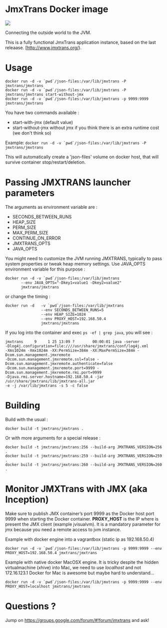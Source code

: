 # JmxTrans Docker image

<img src="http://www.jmxtrans.org/assets/img/jmxtrans-logo.gif"/>

Connecting the outside world to the JVM.

This is a fully functional JmxTrans application instance, based on the last releaase.
[http://www.jmxtrans.org/).


# Usage

```
docker run -d -v `pwd`/json-files:/var/lib/jmxtrans -P jmxtrans/jmxtrans 		 
docker run -d -v `pwd`/json-files:/var/lib/jmxtrans -P jmxtrans/jmxtrans start-without-jmx
docker run -d -v `pwd`/json-files:/var/lib/jmxtrans -p 9999:9999 jmxtrans/jmxtrans
```

You have two commands available :
* start-with-jmx (default value)
* start-without-jmx without jmx if you think there is an extra runtime cost (we don't think so)

Example: ```docker run -d -v `pwd`/json-files:/var/lib/jmxtrans -P jmxtrans/jmxtrans ```

This will automatically create a 'json-files' volume on docker host, that will survive container stop/restart/deletion. 

# Passing JMXTRANS launcher parameters

The arguments as environment variable are :
* SECONDS_BETWEEN_RUNS
* HEAP_SIZE
* PERM_SIZE
* MAX_PERM_SIZE
* CONTINUE_ON_ERROR
* JMXTRANS_OPTS
* JAVA_OPTS

You might need to customize the JVM running JMXTRANS, typically to pass system properties or tweak heap memory settings. 
Use JAVA_OPTS environment variable for this purpose :

```
docker run -d -v `pwd`/json-files:/var/lib/jmxtrans   
       --env JAVA_OPTS="-Dkey1=value1 -Dkey2=value2" 
       jmxtrans/jmxtrans
```
 
or change the timing :

```
docker run -d   -v `pwd`/json-files:/var/lib/jmxtrans 
                --env SECONDS_BETWEEN_RUNS=5
                --env HEAP_SIZE=1024
                --env PROXY_HOST=192.168.50.4
                jmxtrans/jmxtrans 
```

If you log into the container and exec `ps -ef | grep java`, you will see :
```
jmxtrans     9     1 25 13:09 ?        00:00:01 java -server 
-Dlog4j.configuration=file:////usr/share/jmxtrans/conf/log4j.xml 
-Xms1024m -Xmx1024m -XX:PermSize=384m -XX:MaxPermSize=384m -Dcom.sun.management.jmxremote 
-Dcom.sun.management.jmxremote.ssl=false -Dcom.sun.management.jmxremote.authenticate=false 
-Dcom.sun.management.jmxremote.port=9999 -Dcom.sun.management.jmxremote.rmi.port=9999 
-Djava.rmi.server.hostname=192.168.50.4 -jar /usr/share/jmxtrans/lib/jmxtrans-all.jar 
-e -j /var/lib/jmxtrans -s 5 -c false
```

# Building

Build with the usual : 

```
docker build -t jmxtrans/jmxtrans .
```

Or with more arguments for a special release :

```
docker build -t jmxtrans/jmxtrans:256 --build-arg JMXTRANS_VERSION=256 .
docker build -t jmxtrans/jmxtrans:259 --build-arg JMXTRANS_VERSION=259 .
docker build -t jmxtrans/jmxtrans:260 --build-arg JMXTRANS_VERSION=260 .
```

# Monitor JMXTrans with JMX (aka Inception) 

Make sure to publish JMX container’s port 9999 as the Docker host port 9999 when starting the Docker container.
**PROXY_HOST** is the IP where is present the JMX client (example jvisualvm). 
It is a mandatory parameter for jmx because you need a remote access to jvm instance.
 
Example with docker engine into a vagrantbox (static ip as 192.168.50.4)
```
docker run -d -v `pwd`/json-files:/var/lib/jmxtrans -p 9999:9999 --env PROXY_HOST=192.168.50.4 jmxtrans/jmxtrans
```

Example with native docker MacOSX engine. 
It is tricky despite the hidden virtualmachine (xhive) into Mac, we need to use *localhost* and not 172.16.123.1
Docker for Mac is awesome but maybe hard to understand...
```
docker run -d -v `pwd`/json-files:/var/lib/jmxtrans -p 9999:9999 --env PROXY_HOST=localhost jmxtrans/jmxtrans
```


# Questions ?

Jump on https://groups.google.com/forum/#!forum/jmxtrans and ask!
